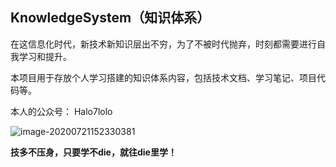 ## KnowledgeSystem（知识体系）
在这信息化时代，新技术新知识层出不穷，为了不被时代抛弃，时刻都需要进行自我学习和提升。

本项目用于存放个人学习搭建的知识体系内容，包括技术文档、学习笔记、项目代码等。

本人的公众号： Halo7lolo

![image-20200721152330381](https://cdn.jsdelivr.net/gh/cuteSoul/imgbed/img/image-20200721152330381.png)

**技多不压身，只要学不die，就往die里学！**

